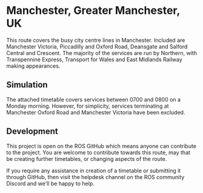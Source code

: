 # Manchester, Greater Manchester, UK

This route covers the busy city centre lines in Manchester. Included are Manchester Victoria, Piccadilly and Oxford Road, Deansgate and Salford Central and Crescent. The majority of the services are run by Northern, with Transpennine Express, Transport for Wales and East Midlands Railway making appearances.

## Simulation

The attached timetable covers services between 0700 and 0800 on a Monday morning. However, for simplicity, services terminating at Manchester Oxford Road and Manchester Victoria have been excluded. 

## Development

This project is open on the ROS GitHub which means anyone can contribute to the project. You are welcome to contribute towards this route, may that be creating further timetables, or changing aspects of the route.

If you require any assistance in creation of a timetable or submitting it through GitHub, then visit the helpdesk channel on the ROS community Discord and we'll be happy to help.